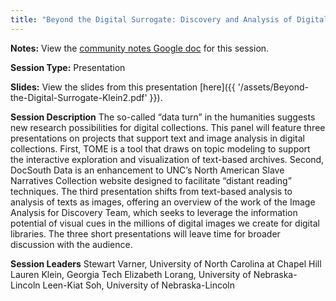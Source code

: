 ```yaml
---
title: "Beyond the Digital Surrogate: Discovery and Analysis of Digital Collections"
---
```


**Notes:** View the [community notes Google doc](https://docs.google.com/document/d/1Yl6_s7av3Iw6i1GVa0NYl6EKX0cnyIpLgrTHzWPCE2M/ "Beyond the Digital Surrogate - community notes") for this session.

**Session Type:** Presentation

**Slides:** View the slides from this presentation [here]({{ '/assets/Beyond-the-Digital-Surrogate-Klein2.pdf' }}).

**Session Description**
The so-called “data turn” in the humanities suggests new research possibilities for digital collections. This panel will feature three presentations on projects that support text and image analysis in digital collections. First, TOME is a tool that draws on topic modeling to support the interactive exploration and visualization of text-based archives. Second, DocSouth Data is an enhancement to UNC’s North American Slave Narratives Collection website designed to facilitate “distant reading” techniques. The third presentation shifts from text-based analysis to analysis of texts as images, offering an overview of the work of the Image Analysis for Discovery Team, which seeks to leverage the information potential of visual cues in the millions of digital images we create for digital libraries. The three short presentations will leave time for broader discussion with the audience.

**Session Leaders**
Stewart Varner, University of North Carolina at Chapel Hill
Lauren Klein, Georgia Tech
Elizabeth Lorang, University of Nebraska-Lincoln
Leen-Kiat Soh, University of Nebraska-Lincoln